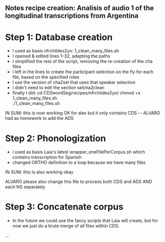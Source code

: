 Notes recipe creation: 
Analisis of audio 1 of the longitudinal transcriptions from Argentina
-------

# Step 1: Database creation

- I used as basis nfrchildes2yo: 1_clean_many_files.sh
- I opened & edited lines 1-32, adapting the paths
- I simplified the rest of the script, removing the re-creation of the cha files
- I left in the lines to create the participant selection on the fly for each file, based on the specified roles
- I use the version of cha2sel that uses that speaker selection 
- I didn't need to edit the section selcha2clean
- finally I did:
cd CDSwordSeg/recipes/nfrchildes2yo/
chmod +x 1_clean_many_files.sh  
./1_clean_many_files.sh

IN SUM: this is now working OK for alex but it only contains CDS -- ALVARO had as homework to add the ADS



# Step 2: Phonologization

- I used as basis Laia's latest wrapper_oneFilePerCorpus.sh which contains transcription for Spanish
- changed ORTHO definition to a loop because we have many files

IN SUM:  this is also working okay

ALVARO please also change this file to process both CDS and ADS AND each NS separately

# Step 3: Concatenate corpus

- In the future we could use the fancy scripts that Laia will create, but for now we just do a brute merge of all files within CDS.

...